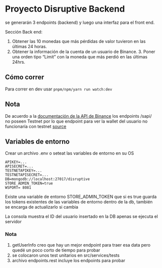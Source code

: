 # Proyecto Disruptive Backend

se generarán 3 endpoints (backend) y luego una interfaz para el  front end.

Sección Back end:
1. Obtener las 10 monedas que más pérdidas de valor tuvieron en las últimas  24 horas.
2. Obtener la información de la cuenta de un usuario de Binance. 3. Poner una orden tipo “Limit” con la moneda que más perdió en las últimas  24hrs.

## Cómo correr
Para correr en dev usar `pnpm/npm/yarn run watch:dev`

## Nota
De acuerdo a la [documentación de la API de Binance](https://github.com/binance/binance-connector-node#testnet) los endpoints /sapi/ no poseen Testnet por lo que
endpoint para ver la wallet del usuario no funcionaría con testnet [source](https://binance-docs.github.io/apidocs/spot/en/#funding-wallet-user_data)

## Variables de entorno
Crear un archivo .env o seteat las variables de entorno en su OS

```.env
APIKEY=...
APISECRET=...
TESTNETAPIKEY=...
TESTNETAPISECRET=...
DB=mongodb://localhost:27017/disruptive
STORE_ADMIN_TOKEN=true
WSPORT= 8081
```



Existe una variable de entorno STORE_ADMIN_TOKEN que si es true guarda los tokens existentes de las variables de entorno
dentro de la db, también se encarga de actualizarlo si cambia

La consola muestra el ID del usuario insertado en la DB apenas se ejecuta el servidor



### Nota 
1) getUserInfo creo que hay un mejor endpoint para traer esa data pero quedé un poco corto de tiempo para probar
2) se colocaron unos test unitarios en src/services/tests
3) archivo endpoints.rest incluye los endpoints para probar
